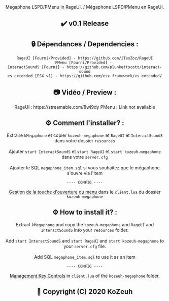 <div align='center'>Megaphone LSPD/PMenu in RageUI. / Mégaphone LSPD/PMenu en RageUI.</div>

<h2 align='center'>✔️ v0.1 Release </h2>

<h2 align='center'>🔒 Dépendances / Dependencies :</h2>
<div align='center'>

    RageUI [Fourni/Provided] - https://github.com/iTexZoz/RageUI
    PMenu [Fourni/Provided] - 
    InteractSoundS [Fourni] - https://github.com/plunkettscott/interact-sound
    es_extended [ESX v1] - https://github.com/esx-framework/es_extended/
</div>

<h2 align='center'>📷 Vidéo / Preview :</h2>
<div align='center'> RageUI : https://streamable.com/8wi9dy
PMenu : Link not available </div>

<h2 align='center'>⚙️ Comment l'installer? :</h2>
<div align='center'>

Extraire `kMegaphone` et copier `kozeuh-megaphone` et `RageUI` et `InteractSoundS` dans votre dossier `resources`<br></br>
Ajouter `start InteractSoundS` et `start RageUI` et `start kozeuh-megaphone` dans votre `server.cfg`<br></br>
Ajouter le SQL `megaphone_item.sql` si vous souhaitez que le mégaphone s'ouvre via l'item

    ---- CONFIG ----
<u>Gestion de la touche d'ouverture du menu </u> dans le `client.lua` du dossier `kozeuh-megaphone`
</div>

<h2 align='center'>⚙️ How to install it? :</h2>
<div align='center'>

Extract `kMegaphone` and copy the `kozeuh-megaphone` and `RageUI` and `InteractSoundS` into your `resources` folder.<br></br>
Add `start InteractSoundS` and `start RageUI` and `start kozeuh-megaphone` to your `server.cfg` file.<br></br>
Add SQL `megaphone_item.sql` to use it as an item

    ---- CONFIG ----
<u>Management Key Controls</u> in `client.lua` of the `kozeuh-megaphone` folder.
</div>

<h2 align='center'>🔖 Copyright (C) 2020 KoZeuh</h2>
